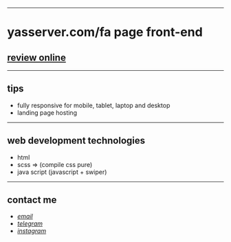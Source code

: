 
---

# yasserver.com/fa page front-end
## [review online](https://mohammad-zeynali.github.io/Yas-Server/)

---
## tips

* fully responsive for mobile, tablet, laptop and desktop
* landing page hosting
---
## web development technologies
* html 
* scss => (compile css pure)
* java script (javascript + swiper)
---
## contact me
* *[email](mailto:051.mhmdzynaly977@gmail.com)*
* *[telegram](https://t.me/zeynali2003/)*
* *[instagram](https://instagram.com/zeynali2003/)*

